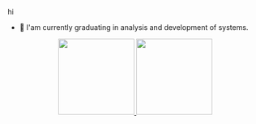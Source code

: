 hi

- 🌱 I'am currently graduating in analysis and development of systems.


<div align="center">
  <a href="https://github.com/guibedan">
  <img height="150em" src="https://github-readme-stats.vercel.app/api?username=guibedan&show_icons=true&theme=dracula&include_all_commits=true&count_private=true"/>
  <img height="150em" src="https://github-readme-stats.vercel.app/api/top-langs/?username=guibedan&layout=compact&langs_count=7&theme=dark"/>
</div>
